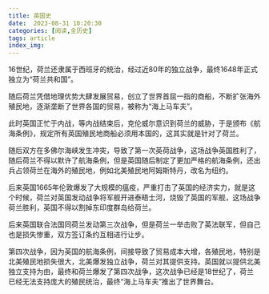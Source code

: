 ```yaml
---
title: 英国史
date:  2023-08-31 10:20:30
categories: [阅读,全历史]
tags: article
index_img: 
---
```

16世纪，荷兰还隶属于西班牙的统治，经过近80年的独立战争，最终1648年正式独立为“荷兰共和国”。

随后荷兰凭借地理优势大肆发展贸易，创立了世界首屈一指的商船，不断扩张海外殖民地，逐渐垄断了世界各国的贸易，被称为“海上马车夫”。

此时英国正忙于内战，等内战结束后，克伦威尔意识到荷兰的威胁，于是颁布《航海条例》，规定所有英国殖民地商船必须用本国的，这其实就是针对了荷兰。

随后双方在多佛尔海峡发生冲突，导致了第一次英荷战争，这场战争英国胜利了，随后荷兰不得以默许了航海条例，但是英国随后制定了更加严格的航海条例，还出兵占领荷兰在海外的殖民地，例如北美殖民地阿姆斯特丹，改名为纽约。

后来英国1665年伦敦爆发了大规模的瘟疫，严重打击了英国的经济实力，就是这个时候，荷兰对英国发动战争将军舰开进泰晤士河，烧毁了英国的军舰，这场战争荷兰胜利，英国不得以割掉东印度群岛给荷兰。

后来英国联合法国同荷兰发动第三次战争，但是荷兰一举击败了英法联军，但自己也是损失惨重，双方签订条约互相进行让步。

第四次战争，因为英国的航海条例，间接导致了贸易成本大增，各殖民地，特别是北美殖民地损失很大，北美爆发独立战争，荷兰对其提供支持。英国就以提供北美独立支持为由，最终和荷兰爆发了第四次战争，这次战争已经是18世纪了，荷兰已经无法支持庞大的殖民统治，最终“海上马车夫”推出了世界舞台。